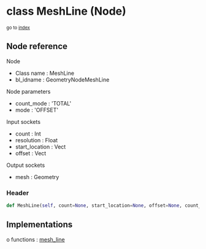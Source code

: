 # class MeshLine (Node)

<sub>go to [index](/docs/index.md)</sub>

## Node reference

Node
 - Class name : MeshLine
 - bl_idname : GeometryNodeMeshLine

Node parameters
 - count_mode : 'TOTAL'
 - mode : 'OFFSET'

Input sockets
 - count : Int
 - resolution : Float
 - start_location : Vect
 - offset : Vect

Output sockets
 - mesh : Geometry

### Header

``` python
def MeshLine(self, count=None, start_location=None, offset=None, count_mode='TOTAL', mode='OFFSET', node_label=None, node_color=None):
```

## Implementations

o functions : [mesh_line](/docs/classes/mesh_line.md)

